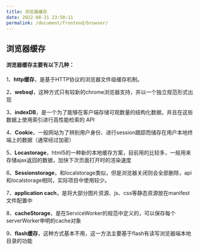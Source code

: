 ```yaml
---
title: 浏览器缓存
date: 2022-08-31 23:50:11
permalink: /document/frontend/browser/
---
```


## 浏览器缓存

#### 浏览器缓存主要有以下几种：

1、**http缓存**，是基于HTTP协议的浏览器文件级缓存机制。

2、**websql**，这种方式只有较新的chrome浏览器支持，并以一个独立规范形式出现

3、**indexDB**，是一个为了能够在客户端存储可观数量的结构化数据，并且在这些数据上使用索引进行高性能检索的 API

4、**Cookie**，一般网站为了辨别用户身份、进行session跟踪而储存在用户本地终端上的数据（通常经过加密）

5、**Locastorage**，html5的一种新的本地缓存方案，目前用的比较多，一般用来存储ajax返回的数据，加快下次页面打开时的渲染速度

6、**Sessionstorage**，和localstorage类似，但是浏览器关闭则会全部删除，api和localstorage相同，实际项目中使用较少。

7、**application cach**，是将大部分图片资源、js、css等静态资源放在manifest文件配置中

8、**cacheStorage**，是在ServiceWorker的规范中定义的，可以保存每个serverWorker申明的cache对象

9、**flash缓存**，这种方式基本不用，这一方法主要基于flash有读写浏览器端本地目录的功能